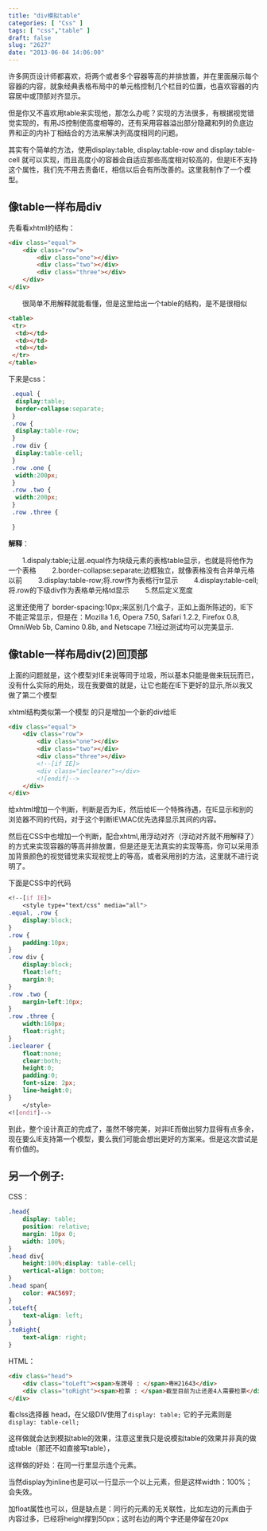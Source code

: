 ```yaml
---
title: "div模拟table"
categories: [ "Css" ]
tags: [ "css","table" ]
draft: false
slug: "2627"
date: "2013-06-04 14:06:00"
---
```


许多网页设计师都喜欢，将两个或者多个容器等高的并排放置，并在里面展示每个容器的内容，就象经典表格布局中的单元格控制几个栏目的位置，也喜欢容器的内容居中或顶部对齐显示。

但是你又不喜欢用table来实现他，那怎么办呢？实现的方法很多，有根据视觉错觉实现的，有用JS控制使高度相等的，还有采用容器溢出部分隐藏和列的负底边界和正的内补丁相结合的方法来解决列高度相同的问题。

其实有个简单的方法，使用display:table, display:table-row and display:table-cell 就可以实现，而且高度小的容器会自适应那些高度相对较高的，但是IE不支持这个属性，我们先不用去责备IE，相信以后会有所改善的。这里我制作了一个模型。

## 像table一样布局div


<!--more-->


先看看xhtml的结构：
```html
<div class="equal">
    <div class="row">
        <div class="one"></div>
        <div class="two"></div>
        <div class="three"></div>
    </div>
</div>
```
　　很简单不用解释就能看懂，但是这里给出一个table的结构，是不是很相似
```html
<table>
 <tr>
  <td></td>
  <td></td>
  <td></td>
 </tr>
</table>
```
下来是css：
```css
 .equal {
  display:table;
  border-collapse:separate;
 }
 .row {
  display:table-row;
 }
 .row div {
  display:table-cell;
 }
 .row .one {
  width:200px;
 }
 .row .two {
  width:200px;
 }
 .row .three {
  
 }
```
**解释**：

　　1.dispaly:table;让层.equal作为块级元素的表格table显示，也就是将他作为一个表格
　　2.border-collapse:separate;边框独立，就像表格没有合并单元格以前
　　3.display:table-row;将.row作为表格行tr显示
　　4.display:table-cell;将.row的下级div作为表格单元格td显示
　　5.然后定义宽度

这里还使用了 border-spacing:10px;来区别几个盒子，正如上面所陈述的，IE下不能正常显示，但是在：Mozilla 1.6, Opera 7.50, Safari 1.2.2, Firefox 0.8, OmniWeb 5b, Camino 0.8b, and Netscape 7.1经过测试均可以完美显示.

## 像table一样布局div(2)回顶部
上面的问题就是，这个模型对IE来说等同于垃圾，所以基本只能是做来玩玩而已，没有什么实际的用处，现在我要做的就是，让它也能在IE下更好的显示,所以我又做了第二个模型

xhtml结构类似第一个模型 的只是增加一个新的div给IE
```html
<div class="equal">
    <div class="row">
        <div class="one"></div>
        <div class="two"></div>
        <div class="three"></div>
        <!--[if IE]>
        <div class="ieclearer"></div>
        <![endif]-->
    </div>
</div>
```
给xhtml增加一个判断，判断是否为IE，然后给IE一个特殊待遇，在IE显示和别的浏览器不同的代码，对于这个判断IE\MAC优先选择显示其间的内容。

然后在CSS中也增加一个判断，配合xhtml,用浮动对齐（浮动对齐就不用解释了）的方式来实现容器的等高并排放置，但是还是无法真实的实现等高，你可以采用添加背景颜色的视觉错觉来实现视觉上的等高，或者采用别的方法，这里就不进行说明了。

下面是CSS中的代码
```css
<!--[if IE]>
    <style type="text/css" media="all">
.equal, .row {
    display:block;
}
.row {
    padding:10px;
}
.row div {
    display:block;
    float:left;
    margin:0;
}
.row .two {
    margin-left:10px;
}
.row .three {
    width:160px;
    float:right;
}
.ieclearer {
    float:none;
    clear:both;
    height:0;
    padding:0;
    font-size: 2px;
    line-height:0;
}
    </style>
<![endif]-->
```

到此，整个设计真正的完成了，虽然不够完美，对非IE而做出努力显得有点多余，现在要么IE支持第一个模型，要么我们可能会想出更好的方案来。但是这次尝试是有价值的。

## 另一个例子:

CSS：
```css
.head{
    display: table;
    position: relative;
    margin: 10px 0;
    width: 100%;
}
.head div{
    height:100%;display: table-cell;
    vertical-align: bottom;
}
.head span{
    color: #AC5697;
}
.toLeft{
    text-align: left;
}
.toRight{
    text-align: right;
}
```
HTML：
```html
<div class="head">
    <div class="toLeft"><span>车牌号 : </span>粤H21643</div>
    <div class="toRight"><span>检票 : </span>截至目前为止还差4人需要检票</div>
</div>
```
看clss选择器 head，在父级DIV使用了`display: table;` 它的子元素则是 `display: table-cell;`

这样做就会达到模拟table的效果，注意这里我只是说模拟table的效果并非真的做成table（那还不如直接写table），

这样做的好处：在同一行里显示连个元素。

当然display为inline也是可以一行显示一个以上元素，但是这样width：100%；会失效。

加float属性也可以，但是缺点是：同行的元素的无关联性，比如左边的元素由于内容过多，已经将height撑到50px；这时右边的两个字还是停留在20px